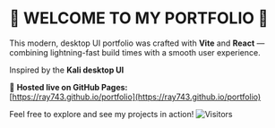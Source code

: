# 🚀 **WELCOME TO MY PORTFOLIO** 🚀



This modern, desktop UI portfolio was crafted with **Vite** and **React** — combining lightning-fast build times with a smooth user experience.

Inspired by the **Kali desktop UI**

🚀 **Hosted live on GitHub Pages:**  
[https://ray743.github.io/portfolio](https://ray743.github.io/portfolio)

Feel free to explore and see my projects in action!
![Visitors](https://visitor-badge.laobi.icu/badge?page_id=Ray743portfolio/.)
